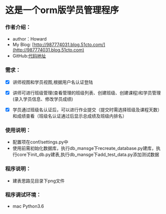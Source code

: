 # 这是一个orm版学员管理程序

### 作者介绍：
* author：Howard
* My Blog: [http://987774031.blog.51cto.com/](http://987774031.blog.51cto.com)  
* GitHub:[代码地址](https://github.com/wuwuming/python_practice/tree/master/%E5%AD%A6%E5%91%98%E7%AE%A1%E7%90%86%EF%BC%88orm%E7%89%88%EF%BC%89)  

### 需求：  
- [x] 讲师视图和学员视图,根据用户名认证登陆
- [x] 讲师可进行班级管理(查看管理的班级列表、创建班级、创建课程)和学员管理(录入学员信息、修改学员成绩)
- [x] 学员通过班级名认证后，可以进行作业提交（提交时需选择班级及课程天数）和成绩查看（班级名认证通过后显示总成绩及班级内排名）


### 使用说明：

- 配置项在conf/settings.py中
- 使用前需初始化数据库，执行db_mansge下recreate_database.py建库，执行core下init_db.py建表,执行db_mansge下add_test_data.py添加测试数据

### 程序说明：

- 建表思路见目录下png文件

### 程序调试环境：  

* mac Python3.6

